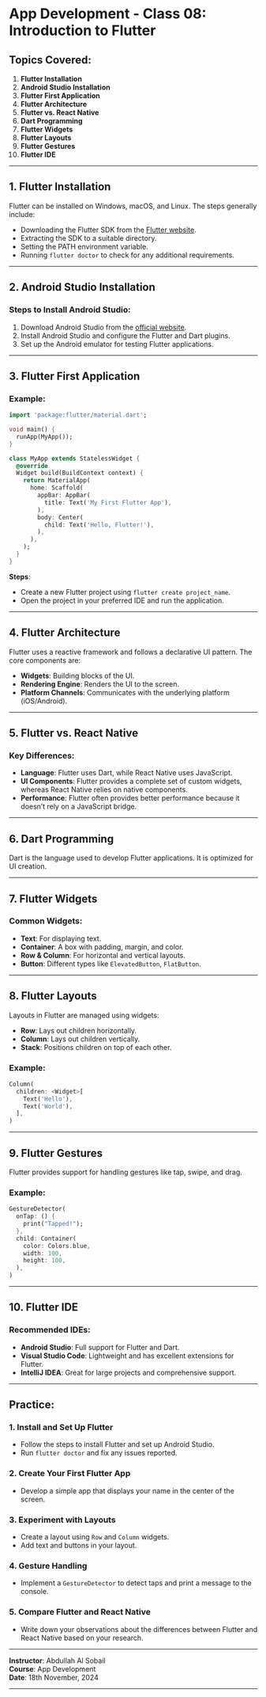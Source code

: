 # App Development - Class 08: Introduction to Flutter

## Topics Covered:
1. **Flutter Installation**
2. **Android Studio Installation**
3. **Flutter First Application**
4. **Flutter Architecture**
5. **Flutter vs. React Native**
6. **Dart Programming**
7. **Flutter Widgets**
8. **Flutter Layouts**
9. **Flutter Gestures**
10. **Flutter IDE**

---

## 1. Flutter Installation
Flutter can be installed on Windows, macOS, and Linux. The steps generally include:
- Downloading the Flutter SDK from the [Flutter website](https://flutter.dev).
- Extracting the SDK to a suitable directory.
- Setting the PATH environment variable.
- Running `flutter doctor` to check for any additional requirements.

---

## 2. Android Studio Installation
### Steps to Install Android Studio:
1. Download Android Studio from the [official website](https://developer.android.com/studio).
2. Install Android Studio and configure the Flutter and Dart plugins.
3. Set up the Android emulator for testing Flutter applications.

---

## 3. Flutter First Application
### Example:
```dart
import 'package:flutter/material.dart';

void main() {
  runApp(MyApp());
}

class MyApp extends StatelessWidget {
  @override
  Widget build(BuildContext context) {
    return MaterialApp(
      home: Scaffold(
        appBar: AppBar(
          title: Text('My First Flutter App'),
        ),
        body: Center(
          child: Text('Hello, Flutter!'),
        ),
      ),
    );
  }
}
```
**Steps**:
- Create a new Flutter project using `flutter create project_name`.
- Open the project in your preferred IDE and run the application.

---

## 4. Flutter Architecture
Flutter uses a reactive framework and follows a declarative UI pattern. The core components are:
- **Widgets**: Building blocks of the UI.
- **Rendering Engine**: Renders the UI to the screen.
- **Platform Channels**: Communicates with the underlying platform (iOS/Android).

---

## 5. Flutter vs. React Native
### Key Differences:
- **Language**: Flutter uses Dart, while React Native uses JavaScript.
- **UI Components**: Flutter provides a complete set of custom widgets, whereas React Native relies on native components.
- **Performance**: Flutter often provides better performance because it doesn’t rely on a JavaScript bridge.

---

## 6. Dart Programming
Dart is the language used to develop Flutter applications. It is optimized for UI creation.

---

## 7. Flutter Widgets
### Common Widgets:
- **Text**: For displaying text.
- **Container**: A box with padding, margin, and color.
- **Row & Column**: For horizontal and vertical layouts.
- **Button**: Different types like `ElevatedButton`, `FlatButton`.

---

## 8. Flutter Layouts
Layouts in Flutter are managed using widgets:
- **Row**: Lays out children horizontally.
- **Column**: Lays out children vertically.
- **Stack**: Positions children on top of each other.

### Example:
```dart
Column(
  children: <Widget>[
    Text('Hello'),
    Text('World'),
  ],
)
```

---

## 9. Flutter Gestures
Flutter provides support for handling gestures like tap, swipe, and drag.

### Example:
```dart
GestureDetector(
  onTap: () {
    print("Tapped!");
  },
  child: Container(
    color: Colors.blue,
    width: 100,
    height: 100,
  ),
)
```

---

## 10. Flutter IDE
### Recommended IDEs:
- **Android Studio**: Full support for Flutter and Dart.
- **Visual Studio Code**: Lightweight and has excellent extensions for Flutter.
- **IntelliJ IDEA**: Great for large projects and comprehensive support.

---

## Practice:

### 1. Install and Set Up Flutter
- Follow the steps to install Flutter and set up Android Studio.
- Run `flutter doctor` and fix any issues reported.

### 2. Create Your First Flutter App
- Develop a simple app that displays your name in the center of the screen.

### 3. Experiment with Layouts
- Create a layout using `Row` and `Column` widgets.
- Add text and buttons in your layout.

### 4. Gesture Handling
- Implement a `GestureDetector` to detect taps and print a message to the console.

### 5. Compare Flutter and React Native
- Write down your observations about the differences between Flutter and React Native based on your research.

---

**Instructor**: Abdullah Al Sobail  
**Course**: App Development  
**Date**: 18th November, 2024

---